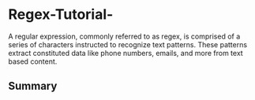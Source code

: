 # Regex-Tutorial-

A regular expression, commonly referred to as regex, is comprised of a series of characters instructed to recognize text patterns. These patterns extract constituted data like phone numbers, emails, and more from text based content. 

## Summary